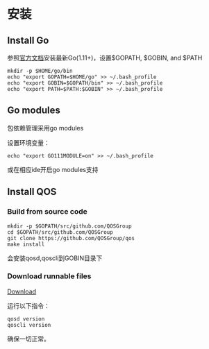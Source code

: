 # 安装

## Install Go
参照[官方文档](https://golang.org/doc/install)安装最新Go(1.11+)，设置$GOPATH, $GOBIN, and $PATH
```
mkdir -p $HOME/go/bin
echo "export GOPATH=$HOME/go" >> ~/.bash_profile
echo "export GOBIN=$GOPATH/bin" >> ~/.bash_profile
echo "export PATH=$PATH:$GOBIN" >> ~/.bash_profile
```

## Go modules
包依赖管理采用go modules

设置环境变量：
```
echo "export GO111MODULE=on" >> ~/.bash_profile
```
或在相应ide开启go modules支持

## Install QOS

### Build from source code
```
mkdir -p $GOPATH/src/github.com/QOSGroup
cd $GOPATH/src/github.com/QOSGroup
git clone https://github.com/QOSGroup/qos
make install
```
会安装qosd,qoscli到GOBIN目录下

### Download runnable files

[Download](https://github.com/QOSGroup/qos/blob/master/DOWNLOAD.md)


运行以下指令：
```
qosd version
qoscli version
```
确保一切正常。